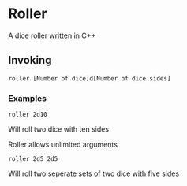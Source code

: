 # Roller
A dice roller written in C++

## Invoking
```
roller [Number of dice]d[Number of dice sides] 
```

### Examples
```
roller 2d10
```
Will roll two dice with ten sides

Roller allows unlimited arguments
```
roller 2d5 2d5
```
Will roll two seperate sets of two dice with five sides